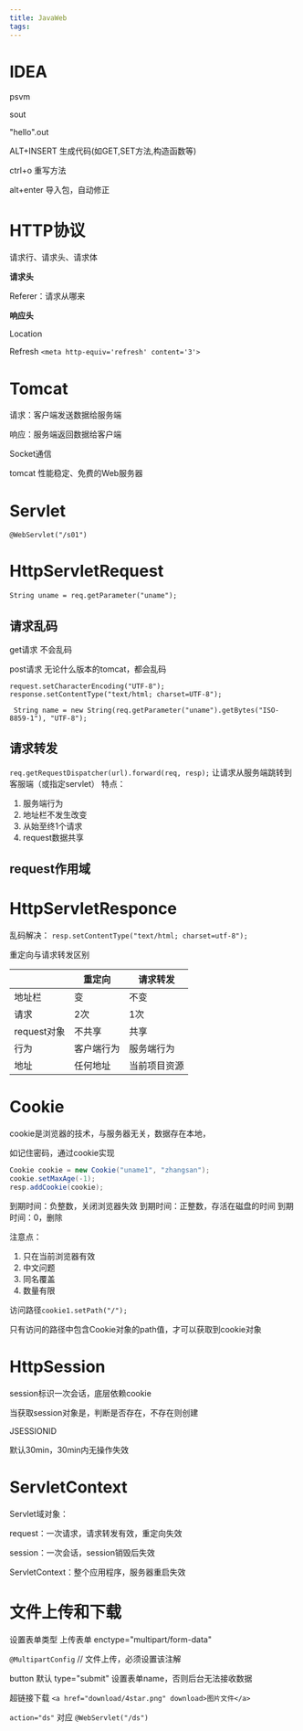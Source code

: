 ```yaml
---
title: JavaWeb
tags:
---
```


# IDEA

psvm

sout

"hello".out

ALT+INSERT  生成代码(如GET,SET方法,构造函数等) 

ctrl+o 重写方法

alt+enter 导入包，自动修正

# HTTP协议

请求行、请求头、请求体



**请求头**

Referer：请求从哪来

**响应头**

Location

Refresh `<meta http-equiv='refresh' content='3'>`

# Tomcat

请求：客户端发送数据给服务端

响应：服务端返回数据给客户端

Socket通信

tomcat 性能稳定、免费的Web服务器

# Servlet

```
@WebServlet("/s01")
```



# HttpServletRequest

```
String uname = req.getParameter("uname");
```

## 请求乱码

get请求    不会乱码

post请求   无论什么版本的tomcat，都会乱码 
```
request.setCharacterEncoding("UTF-8");
response.setContentType("text/html; charset=UTF-8");
```

`
String name = new String(req.getParameter("uname").getBytes("ISO-8859-1"), "UTF-8");` 

## 请求转发

`req.getRequestDispatcher(url).forward(req, resp);`
让请求从服务端跳转到客服端（或指定servlet）
特点：

1. 服务端行为
2. 地址栏不发生改变
3. 从始至终1个请求
4. request数据共享

## request作用域



# HttpServletResponce

乱码解决：
`resp.setContentType("text/html; charset=utf-8");`



重定向与请求转发区别

|             | 重定向     | 请求转发     |
| ----------- | ---------- | ------------ |
| 地址栏      | 变         | 不变         |
| 请求        | 2次        | 1次          |
| request对象 | 不共享     | 共享         |
| 行为        | 客户端行为 | 服务端行为   |
| 地址        | 任何地址   | 当前项目资源 |

# Cookie

cookie是浏览器的技术，与服务器无关，数据存在本地，

如记住密码，通过cookie实现

```java
Cookie cookie = new Cookie("uname1", "zhangsan");
cookie.setMaxAge(-1);
resp.addCookie(cookie);
```

到期时间：负整数，关闭浏览器失效
到期时间：正整数，存活在磁盘的时间
到期时间：0，删除



注意点：

1. 只在当前浏览器有效
2. 中文问题
3. 同名覆盖
4. 数量有限



访问路径`cookie1.setPath("/");`

只有访问的路径中包含Cookie对象的path值，才可以获取到cookie对象

# HttpSession

session标识一次会话，底层依赖cookie



当获取session对象是，判断是否存在，不存在则创建

JSESSIONID



默认30min，30min内无操作失效

# ServletContext

Servlet域对象：

request：一次请求，请求转发有效，重定向失效

session：一次会话，session销毁后失效

ServletContext：整个应用程序，服务器重启失效

# 文件上传和下载

设置表单类型 上传表单 enctype="multipart/form-data"

`@MultipartConfig` // 文件上传，必须设置该注解

button 默认 type="submit"
设置表单name，否则后台无法接收数据



超链接下载
`<a href="download/4star.png" download>图片文件</a>`



`action="ds"` 对应 `@WebServlet("/ds")`